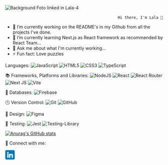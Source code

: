 ![Background Foto linked in Lala-4](https://user-images.githubusercontent.com/107595703/207482515-6d97aca7-71cd-417f-84b4-da94d709b5ab.png)

                                                      Hi there, I'm Lala 👋


- 🔭 I’m currently working on the README's in my Github from all the projects I've done.
- 🌱 I’m currently learning Next.js as React framework as recommended by React Team...
- 💬 Ask me about what I'm currently working...
- ⚡ Fun fact: Love puzzles

Languages:
![JavaScript](https://img.shields.io/badge/javascript-%23323330.svg?style=for-the-badge&logo=javascript&logoColor=%23F7DF1E)
![HTML5](https://img.shields.io/badge/html5-%23E34F26.svg?style=for-the-badge&logo=html5&logoColor=white)
![CSS3](https://img.shields.io/badge/css3-%231572B6.svg?style=for-the-badge&logo=css3&logoColor=white)
![TypeScript](https://img.shields.io/badge/typescript-%23007ACC.svg?style=for-the-badge&logo=typescript&logoColor=white)

📚 Frameworks, Platforms and Libraries:
![NodeJS](https://img.shields.io/badge/node.js-6DA55F?style=for-the-badge&logo=node.js&logoColor=white)
![React](https://img.shields.io/badge/react-%2320232a.svg?style=for-the-badge&logo=react&logoColor=%2361DAFB)
![React Router](https://img.shields.io/badge/React_Router-CA4245?style=for-the-badge&logo=react-router&logoColor=white)
![Next JS](https://img.shields.io/badge/Next-black?style=for-the-badge&logo=next.js&logoColor=white)
![Vite](https://img.shields.io/badge/vite-%23646CFF.svg?style=for-the-badge&logo=vite&logoColor=white)

💾 Databases:
![Firebase](https://img.shields.io/badge/Firebase-039BE5?style=for-the-badge&logo=Firebase&logoColor=white)

🕓 Version Control:
![Git](https://img.shields.io/badge/git-%23F05033.svg?style=for-the-badge&logo=git&logoColor=white)
![GitHub](https://img.shields.io/badge/github-%23121011.svg?style=for-the-badge&logo=github&logoColor=white)

🎨 Design:
![Figma](https://img.shields.io/badge/figma-%23F24E1E.svg?style=for-the-badge&logo=figma&logoColor=white)

🧪 Testing:
![Jest](https://img.shields.io/badge/-jest-%23C21325?style=for-the-badge&logo=jest&logoColor=white)
![Testing-Library](https://img.shields.io/badge/-TestingLibrary-%23E33332?style=for-the-badge&logo=testing-library&logoColor=white)


[![Anurag's GitHub stats](https://github-readme-stats.vercel.app/api?username=laladiaz&show_icons=true&theme=radical)](https://github.com/laladiaz/github-readme-stats)



🤝 Connect with me:

<a href="https://www.linkedin.com/in/mariaabelardadiazaraque/"><img src=./Images/linkedin.png width=30px> </a>



